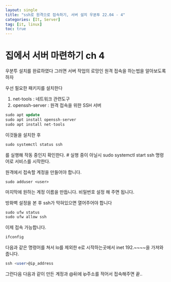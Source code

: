 ```yaml
---
layout: single
title: "ssh로 원격으로 접속하기, 서버 설치 우분투 22.04 - 4"
categories: [It, Server]
tag: [it, linux]
toc: true
---
```


# 집에서 서버 마련하기 ch 4

우분투 설치를 완료하였다 그러면 서버 작업의 로망인 원격 접속을 하는법을 알아보도록 하자 

우선 필요한 패키지를 설치한다 

1. net-tools : 네트워크 관련도구
2. openssh-server : 원격 접속을 위한 SSH 서버

```sql
sudo apt update
sudo apt install openssh-server
sudo apt install net-tools
```

이것들을 설치한 후 

```sql
sudo systemctl status ssh
```

를 실행해 작동 중인지 확인한다. # 실행 중이 아닐시 sudo systemctl start ssh 명령어로 서비스를 시작한다.

원격에서 접속할 계정을 만들어야 합니다. 

```
sudo adduser <user>
```

마지막에 원하는 계정 이름을 만듭니다. 비밀번호 설정 해 주면 됩니다.



방화벽 설정을 본 후 ssh가 막혀있으면 열어주어야 합니다 

```sql
sudo ufw status
sudo ufw allow ssh
```



이제 접속 가능합니다. 

```sql
ifconfig
```

다음과 같은 명령어를 쳐서 lo를 제외한 e로 시작하는곳에서 inet 192.~~~~을 가져와 줍니다.



```sql
ssh <user>@ip_address
```

그런다음 다음과 같이 만든 계정과 @뒤에 ip주소를 적어서 접속해주면 끝.. 





